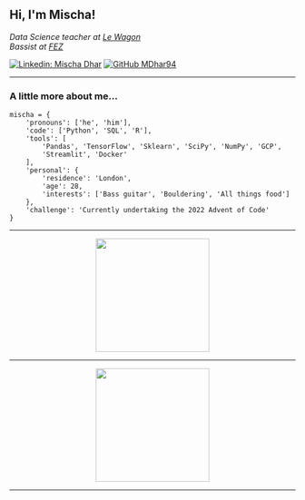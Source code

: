 <h2> Hi, I'm Mischa! </h2>
<p><em>Data Science teacher at <a href="https://www.lewagon.com/london">Le Wagon</a></br>Bassist at <a href="https://www.instagram.com/fezbandlondon/?hl=en">FEZ</a>
</em></p>

[![Linkedin: Mischa Dhar](https://img.shields.io/badge/-mischadhar-blue?style=flat-square&logo=Linkedin&logoColor=white&link=https://www.linkedin.com/in/mischa-dhar/)](https://www.linkedin.com/in/mischa-dhar/)
[![GitHub MDhar94](https://img.shields.io/github/followers/MDhar94?label=follow&style=social)](https://github.com/MDhar94)

---

### A little more about me...  

```python3
mischa = {
    'pronouns': ['he', 'him'],
    'code': ['Python', 'SQL', 'R'],
    'tools': [
        'Pandas', 'TensorFlow', 'Sklearn', 'SciPy', 'NumPy', 'GCP',
        'Streamlit', 'Docker'
    ],
    'personal': {
        'residence': 'London',
        'age': 28,
        'interests': ['Bass guitar', 'Bouldering', 'All things food']
    },
    'challenge': 'Currently undertaking the 2022 Advent of Code'
}
```

---

<div align="center">
    <img height="200px" src="https://github-readme-stats-api-holic-x.vercel.app/api/top-langs/?username=MDhar94&theme=gruvbox_light&layout=compact"/>
</div>

---

<div align="center">
    <img height="200px" src="https://github-readme-streak-stats.herokuapp.com/?user=MDhar94"/>
</div>

---
